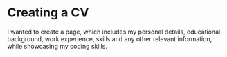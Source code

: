 # Creating a CV

I wanted to create a page, which includes my personal details, educational background, work experience, skills and any other relevant information, 
while showcasing my coding skills.
